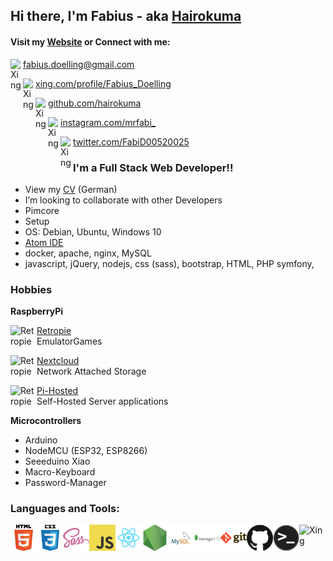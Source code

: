 ## Hi there, I'm Fabius - aka [Hairokuma][website]

#### Visit my [Website][website] or Connect with me:

[<img align="left" alt="Xing" width="20px" src="https://cdn.icon-icons.com/icons2/272/PNG/128/Gmail_29991.png" />][mail][fabius.doelling@gmail.com][mail]

[<img align="left" alt="Xing" width="20px" src="https://static.xingcdn.com/xws/assets/xws/dev/logo_rules/XNG_Sharebutton_v02-80d4fefd22918014c17b635c67390054a5933ed51c4a075b00f5dc69b4cb96d9.png" />][xing][xing.com/profile/Fabius_Doelling][xing]

[<img align="left" alt="Xing" width="20px" src="https://github.githubassets.com/images/modules/logos_page/GitHub-Mark.png" />][github][github.com/hairokuma][github]

[<img align="left" alt="Xing" width="20px" src="https://cdn-icons-png.flaticon.com/128/2111/2111463.png" />][instagram][instagram.com/mrfabi_][instagram]

[<img align="left" alt="Xing" width="20px" src="https://cdn-icons-png.flaticon.com/128/733/733579.png" />][twitter][twitter.com/FabiD00520025][twitter]

### I'm a Full Stack Web Developer!!

- View my [CV][cv] (German)
- I’m looking to collaborate with other Developers
- Pimcore
- Setup
- OS: Debian, Ubuntu, Windows 10
- [Atom IDE][atom]
- docker, apache, nginx, MySQL
- javascript, jQuery, nodejs, css (sass), bootstrap, HTML, PHP symfony,

### Hobbies

**RaspberryPi**

[<img align="left" alt="Retropie" width="42px" src="https://retropie.org.uk/docs/images/logo.png" />][retropie][Retropie][retropie]<br> EmulatorGames

[<img align="left" alt="Retropie" width="42px" src="https://docs.nextcloud.com/server/22/developer_manual/_static/logo-white.png" />][nextcloud][Nextcloud][nextcloud]<br> Network Attached Storage

[<img align="left" alt="Retropie" width="42px" src="https://avatars.githubusercontent.com/u/93388274" />][pihosted][Pi-Hosted][pihosted]<br> Self-Hosted Server applications


**Microcontrollers**

- Arduino
- NodeMCU (ESP32, ESP8266)
- Seeeduino Xiao
- Macro-Keyboard
- Password-Manager

### Languages and Tools:


[<img align="left" alt="HTML5" width="42px" src="https://raw.githubusercontent.com/github/explore/80688e429a7d4ef2fca1e82350fe8e3517d3494d/topics/html/html.png" />][blank]

[<img align="left" alt="CSS3" width="42px" src="https://raw.githubusercontent.com/github/explore/80688e429a7d4ef2fca1e82350fe8e3517d3494d/topics/css/css.png" />][blank]

[<img align="left" alt="Sass" width="42px" src="https://raw.githubusercontent.com/github/explore/80688e429a7d4ef2fca1e82350fe8e3517d3494d/topics/sass/sass.png" />][blank]

[<img align="left" alt="JavaScript" width="42px" src="https://raw.githubusercontent.com/github/explore/80688e429a7d4ef2fca1e82350fe8e3517d3494d/topics/javascript/javascript.png" />][blank]

[<img align="left" alt="React" width="42px" src="https://raw.githubusercontent.com/github/explore/80688e429a7d4ef2fca1e82350fe8e3517d3494d/topics/react/react.png" />][blank]

[<img align="left" alt="Node.js" width="42px" src="https://raw.githubusercontent.com/github/explore/80688e429a7d4ef2fca1e82350fe8e3517d3494d/topics/nodejs/nodejs.png" />][blank]

[<img align="left" alt="MySQL" width="42px" src="https://raw.githubusercontent.com/github/explore/80688e429a7d4ef2fca1e82350fe8e3517d3494d/topics/mysql/mysql.png" />][blank]

[<img align="left" alt="MongoDB" width="42px" src="https://raw.githubusercontent.com/github/explore/80688e429a7d4ef2fca1e82350fe8e3517d3494d/topics/mongodb/mongodb.png" />][blank]

[<img align="left" alt="Git" width="42px" src="https://raw.githubusercontent.com/github/explore/80688e429a7d4ef2fca1e82350fe8e3517d3494d/topics/git/git.png" />][blank]

[<img align="left" alt="GitHub" width="42px" src="https://raw.githubusercontent.com/github/explore/78df643247d429f6cc873026c0622819ad797942/topics/github/github.png" />][blank]

[<img align="left" alt="Terminal" width="42px" src="https://raw.githubusercontent.com/github/explore/80688e429a7d4ef2fca1e82350fe8e3517d3494d/topics/terminal/terminal.png" />][blank]

[<img align="left" alt="Xing" width="42px" src="https://user-images.githubusercontent.com/73652611/168427690-b9d7f5eb-1359-455b-a2ce-89b4e37f5f81.jpg" />][xing]

<br />
<br />


[atom]: https://atom.io
[retropie]: https://retropie.org.uk/
[nextcloud]: https://docs.nextcloud.com
[pihosted]: https://github.com/pi-hosted/pi-hosted
[pihole]: https://pi-hole.net/
[xing]: https://www.xing.com/profile/Fabius_Doelling/cv
[mail]: mailto:fabius.doelling@gmail.com
[github]: https://github.com/hairokuma
[instagram]: https://www.instagram.com/mrfabi_
[twitter]: https://twitter.com/FabiD00520025
[website]: https://hairokuma.ddns.net/
[blank]: #
[cv]: https://github.com/hairokuma/hairokuma/blob/main/CV_de.md
